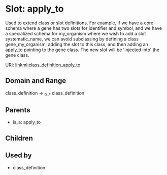 
# Slot: apply_to


Used to extend class or slot definitions. For example, if we have a core schema where a gene has two slots for identifier and symbol, and we have a specialized schema for my_organism where we wish to add a slot systematic_name, we can avoid subclassing by defining a class gene_my_organism, adding the slot to this class, and then adding an apply_to pointing to the gene class. The new slot will be 'injected into' the gene class.

URI: [linkml:class_definition_apply_to](https://w3id.org/linkml/class_definition_apply_to)


## Domain and Range

class_definition &#8594;  <sub>0..\*</sub> class_definition

## Parents

 *  is_a: apply_to

## Children


## Used by

 * class_definition
